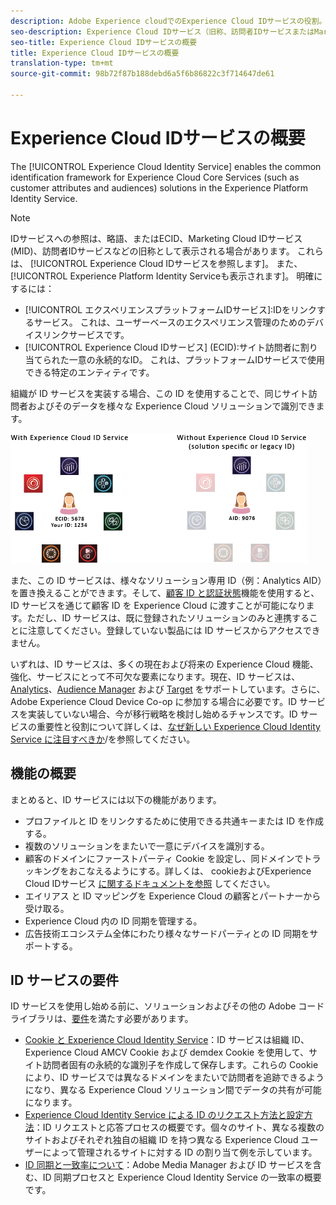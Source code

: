 ```yaml
---
description: Adobe Experience cloudでのExperience Cloud IDサービスの役割。
seo-description: Experience Cloud IDサービス（旧称、訪問者IDサービスまたはMarketing Cloud IDサービス）を使用すると、顧客属性やオーディエンスなどのExperience cloudサービスの共通の識別フレームワークを有効にできます。
seo-title: Experience Cloud IDサービスの概要
title: Experience Cloud IDサービスの概要
translation-type: tm+mt
source-git-commit: 98b72f87b188debd6a5f6b86822c3f714647de61

---
```



# Experience Cloud IDサービスの概要

The [!UICONTROL Experience Cloud Identity Service] enables the common identification framework for Experience Cloud Core Services (such as customer attributes and audiences) solutions in the Experience Platform Identity Service.

>[!NOTE]
>
> IDサービスへの参照は、略語、またはECID、Marketing Cloud IDサービス(MID)、訪問者IDサービスなどの旧称として表示される場合があります。 これらは、 [!UICONTROL Experience Cloud IDサービスを参照します]。 また、 [!UICONTROL Experience Platform Identity Serviceも表示されます]。 明確にするには：

* [!UICONTROL エクスペリエンスプラットフォームIDサービス]:IDをリンクするサービス。 これは、ユーザーベースのエクスペリエンス管理のためのデバイスリンクサービスです。
* [!UICONTROL Experience Cloud IDサービス] (ECID):サイト訪問者に割り当てられた一意の永続的なID。 これは、プラットフォームIDサービスで使用できる特定のエンティティです。

組織が ID サービスを実装する場合、この ID を使用することで、同じサイト訪問者およびそのデータを様々な Experience Cloud ソリューションで識別できます。

![](assets/ecid-new.png)

また、この ID サービスは、様々なソリューション専用 ID（例：Analytics AID）を置き換えることができます。そして、[顧客 ID と認証状態](/help/reference/authenticated-state.md)機能を使用すると、ID サービスを通じて顧客 ID を Experience Cloud に渡すことが可能になります。ただし、ID サービスは、既に登録されたソリューションのみと連携することに注意してください。登録していない製品には ID サービスからアクセスできません。

いずれは、ID サービスは、多くの現在および将来の Experience Cloud 機能、強化、サービスにとって不可欠な要素になります。現在、ID サービスは、[Analytics](http://www.adobe.com/marketing-cloud/web-analytics.html)、[Audience Manager](http://www.adobe.com/marketing-cloud/data-management-platform.html) および [Target](http://www.adobe.com/marketing-cloud/testing-targeting.html) をサポートしています。さらに、Adobe Experience Cloud Device Co-op に参加する場合に必要です。ID サービスを実装していない場合、今が移行戦略を検討し始めるチャンスです。ID サービスの重要性と役割について詳しくは、[なぜ新しい Experience Cloud Identity Service に注目すべきか](http://blogs.adobe.com/digitalmarketing/analytics/why-new-adobe-marketing-cloud-id-service-should-be-on-your-radar/)/を参照してください。

## 機能の概要

まとめると、ID サービスには以下の機能があります。

* プロファイルと ID をリンクするために使用できる共通キーまたは ID を作成する。
* 複数のソリューションをまたいで一意にデバイスを識別する。
* 顧客のドメインにファーストパーティ Cookie を設定し、同ドメインでトラッキングをおこなえるようにする。詳しくは、 cookieおよびExperience Cloud IDサービス [に関するドキュメントを参照](https://docs.adobe.com/content/help/en/id-service/using/intro/cookies.html) してください。
* エイリアス と ID マッピングを Experience Cloud の顧客とパートナーから受け取る。
* Experience Cloud 内の ID 同期を管理する。
* 広告技術エコシステム全体にわたり様々なサードパーティとの ID 同期をサポートする。

## ID サービスの要件

ID サービスを使用し始める前に、ソリューションおよびその他の Adobe コードライブラリは、[要件](/help/reference/requirements.md)を満たす必要があります。

* [Cookie と Experience Cloud Identity Service](cookies.md)：ID サービスは組織 ID、Experience Cloud AMCV Cookie および demdex Cookie を使用して、サイト訪問者固有の永続的な識別子を作成して保存します。これらの Cookie により、ID サービスでは異なるドメインをまたいで訪問者を追跡できるようになり、異なる Experience Cloud ソリューション間でデータの共有が可能になります。
* [Experience Cloud Identity Service による ID のリクエスト方法と設定方法](id-request.md)：ID リクエストと応答プロセスの概要です。個々のサイト、異なる複数のサイトおよびそれぞれ独自の組織 ID を持つ異なる Experience Cloud ユーザーによって管理されるサイトに対する ID の割り当て例を示しています。
* [ID 同期と一致率について](match-rates.md)：Adobe Media Manager および ID サービスを含む、ID 同期プロセスと Experience Cloud Identity Service の一致率の概要です。
